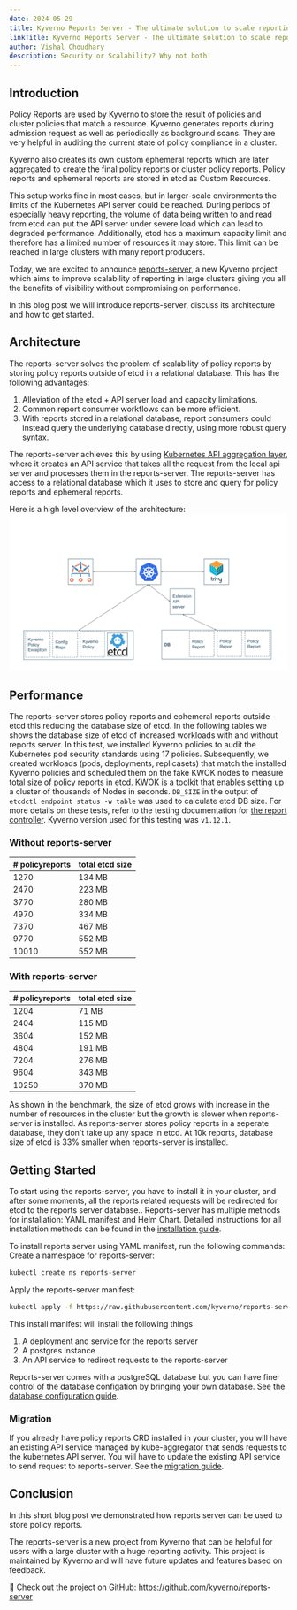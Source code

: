 ```yaml
---
date: 2024-05-29
title: Kyverno Reports Server - The ultimate solution to scale reporting
linkTitle: Kyverno Reports Server - The ultimate solution to scale reporting
author: Vishal Choudhary
description: Security or Scalability? Why not both!
---
```


## Introduction

Policy Reports are used by Kyverno to store the result of policies and cluster policies that match a resource. Kyverno generates reports during admission request as well as periodically as background scans. They are very helpful in auditing the current state of policy compliance in a cluster.

Kyverno also creates its own custom ephemeral reports which are later aggregated to create the final policy reports or cluster policy reports. Policy reports and ephemeral reports are stored in etcd as Custom Resources. 

This setup works fine in most cases, but in larger-scale environments the limits of the Kubernetes API server could be reached. During periods of especially heavy reporting, the volume of data being written to and read from etcd can put the API server under severe load which can lead to degraded performance. Additionally, etcd has a maximum capacity limit and therefore has a limited number of resources it may store. This limit can be reached in large clusters with many report producers.

Today, we are excited to announce [reports-server](https://github.com/kyverno/reports-server), a new Kyverno project which aims to improve scalability of reporting in large clusters giving you all the benefits of visibility without compromising on performance.

In this blog post we will introduce reports-server, discuss its architecture and how to get started.

## Architecture

The reports-server solves the problem of scalability of policy reports by storing policy reports outside of etcd in a relational database. This has the following advantages:

1. Alleviation of the etcd + API server load and capacity limitations.
2. Common report consumer workflows can be more efficient.
3. With reports stored in a relational database, report consumers could instead query the underlying database directly, using more robust query syntax.

The reports-server achieves this by using [Kubernetes API aggregation layer](https://kubernetes.io/docs/concepts/extend-kubernetes/api-extension/apiserver-aggregation/), where it creates an API service that takes all the request from the local api server and processes them in the reports-server. The reports-server has access to a relational database which it uses to store and query for policy reports and ephemeral reports.

Here is a high level overview of the architecture:
![Architecture](./architecture.svg)

## Performance

The reports-server stores policy reports and ephemeral reports outside etcd this reducing the database size of etcd. In the following tables we shows the database size of etcd of increased workloads with and without reports server. In this test, we installed Kyverno policies to audit the Kubernetes pod security standards using 17 policies. Subsequently, we created workloads (pods, deployments, replicasets) that match the installed Kyverno policies and scheduled them on the fake KWOK nodes to measure total size of policy reports in etcd. [KWOK](https://kwok.sigs.k8s.io/) is a toolkit that enables setting up a cluster of thousands of Nodes in seconds. `DB_SIZE` in the output of `etcdctl endpoint status -w table` was used to calculate etcd DB size. For more details on these tests, refer to the testing documentation for [the report controller](https://github.com/kyverno/kyverno/tree/main/docs/perf-testing). Kyverno version used for this testing was `v1.12.1`. 

### Without reports-server

| # policyreports | total etcd size |
| --------------- | --------------- |
| 1270            | 134 MB          |
| 2470            | 223 MB          |
| 3770            | 280 MB          |
| 4970            | 334 MB          |
| 7370            | 467 MB          |
| 9770            | 552 MB          |
| 10010           | 552 MB          |

### With reports-server

| # policyreports | total etcd size |
| --------------- | --------------- |
| 1204            | 71 MB           |
| 2404            | 115 MB          |
| 3604            | 152 MB          |
| 4804            | 191 MB          |
| 7204            | 276 MB          |
| 9604            | 343 MB          |
| 10250           | 370 MB          |

As shown in the benchmark, the size of etcd grows with increase in the number of resources in the cluster but the growth is slower when reports-server is installed. As reports-server stores policy reports in a seperate database, they don't take up any space in etcd. At 10k reports, database size of etcd is 33% smaller when reports-server is installed.

## Getting Started

To start using the reports-server, you have to install it in your cluster, and after some moments, all the reports related requests will be redirected for etcd to the reports server database.. Reports-server has multiple methods for installation: YAML manifest and Helm Chart. Detailed instructions for all installation methods can be found in the [installation guide](https://github.com/kyverno/reports-server/blob/main/docs/INSTALL.md).

To install reports server using YAML manifest, run the following commands:
Create a namespace for reports-server:
```bash
kubectl create ns reports-server
```
Apply the reports-server manifest:
```bash
kubectl apply -f https://raw.githubusercontent.com/kyverno/reports-server/main/config/install.yaml
```

This install manifest will install the following things
1. A deployment and service for the reports server
2. A postgres instance
3. An API service to redirect requests to the reports-server

Reports-server comes with a postgreSQL database but you can have finer control of the database configation by bringing your own database. See the [database configuration guide](https://github.com/kyverno/reports-server/blob/main/docs/DBCONFIG.md).

### Migration

If you already have policy reports CRD installed in your cluster, you will have an existing API service managed by kube-aggregator that sends requests to the kubernetes API server. You will have to update the existing API service to send request to reports-server. See the [migration guide](https://github.com/kyverno/reports-server/blob/main/docs/MIGRATION.md).

## Conclusion

In this short blog post we demonstrated how reports server can be used to store policy reports.

The reports-server is a new project from Kyverno that can be helpful for users with a large cluster with a huge reporting activity. This project is maintained by Kyverno and will have future updates and features based on feedback.

🔗 Check out the project on GitHub: https://github.com/kyverno/reports-server


